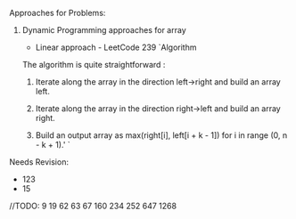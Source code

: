 Approaches for Problems:
1. Dynamic Programming approaches for array
    * Linear approach - LeetCode 239
    `Algorithm

    The algorithm is quite straightforward :
    1. Iterate along the array in the direction left->right and build an array left.

    2. Iterate along the array in the direction right->left and build an array right.

    3. Build an output array as max(right[i], left[i + k - 1]) for i in range (0, n - k + 1).' `

Needs Revision:
* 123
* 15

//TODO:
9
19
62
63
67
160
234
252
647
1268


